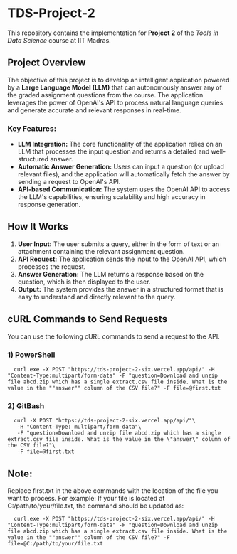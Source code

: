 # TDS-Project-2

This repository contains the implementation for **Project 2** of the *Tools in Data Science* course at IIT Madras.

## Project Overview

The objective of this project is to develop an intelligent application powered by a **Large Language Model (LLM)** that can autonomously answer any of the graded assignment questions from the course. The application leverages the power of OpenAI's API to process natural language queries and generate accurate and relevant responses in real-time. 

### Key Features:
- **LLM Integration:** The core functionality of the application relies on an LLM that processes the input question and returns a detailed and well-structured answer.
- **Automatic Answer Generation:** Users can input a question (or upload relevant files), and the application will automatically fetch the answer by sending a request to OpenAI's API.
- **API-based Communication:** The system uses the OpenAI API to access the LLM's capabilities, ensuring scalability and high accuracy in response generation.

## How It Works
1. **User Input:** The user submits a query, either in the form of text or an attachment containing the relevant assignment question.
2. **API Request:** The application sends the input to the OpenAI API, which processes the request.
3. **Answer Generation:** The LLM returns a response based on the question, which is then displayed to the user.
4. **Output:** The system provides the answer in a structured format that is easy to understand and directly relevant to the query.

## cURL Commands to Send Requests

You can use the following cURL commands to send a request to the API.

### 1) **PowerShell**

      curl.exe -X POST "https://tds-project-2-six.vercel.app/api/" -H "Content-Type:multipart/form-data" -F "question=Download and unzip file abcd.zip which has a single extract.csv file inside. What is the value in the ""answer"" column of the CSV file?" -F file=@first.txt

### 2) GitBash

      curl -X POST "https://tds-project-2-six.vercel.app/api/"\
  	   -H "Content-Type: multipart/form-data"\
  	   -F "question=Download and unzip file abcd.zip which has a single extract.csv file inside. What is the value in the \"answer\" column of the CSV file?"\    
  	   -F file=@first.txt

## Note:
Replace first.txt in the above commands with the location of the file you want to process. For example:
If your file is located at C:/path/to/your/file.txt, the command should be updated as:

      curl.exe -X POST "https://tds-project-2-six.vercel.app/api/" -H "Content-Type:multipart/form-data" -F "question=Download and unzip file abcd.zip which has a single extract.csv file inside. What is the value in the ""answer"" column of the CSV file?" -F file=@C:/path/to/your/file.txt

